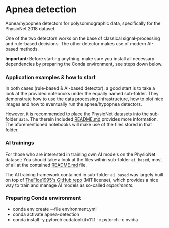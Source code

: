 # Apnea detection
Apnea/hypopnea detectors for polysomnographic data, specifically for the PhysioNet 2018 dataset.

One of the two detectors works on the base of classical signal-processing and rule-based 
decisions. The other detector makes use of modern AI-based methods.

__Important:__
Before starting anything, make sure you install all necessary dependencies by preparing 
the Conda environment, see steps down below.

### Application examples & how to start
In both cases (rule-based & AI-based detector), a good start is to take a look at the 
provided notebooks under the equally named sub-folder. They demonstrate how to use the 
data processing infrastructure, how to plot nice images and how to eventually run the 
apnea/hypopnea detectors.

However, it is recommended to place the PhysioNet datasets into the sub-folder `data`. The
therein included [README.md](./data/README.md) provides more information. The aforementioned
notebooks will make use of the files stored in that folder.

### AI trainings
For those who are interested in training own AI models on the PhysioNet dataset: You 
should take a look at the files within sub-folder `ai_based`, most of all at the contained 
[README.md](./ai_based/README.md) file.

The AI training framework contained in sub-folder `ai_based` was largely built on top of
[TheFloe1995's GitHub repo](https://github.com/TheFloe1995/correct-pose) (MIT license), which 
provides a nice way to train and manage AI models as so-called _experiments_.

### Preparing Conda environment
- conda env create --file environment.yml
- conda activate apnea-detection
- conda install -y pytorch cudatoolkit=11.1 -c pytorch -c nvidia